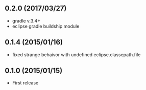 0.2.0 (2017/03/27)
------------------
* gradle v.3.4+
* eclipse gradle buildship module

0.1.4 (2015/01/16)
------------------
* fixed strange behaivor with undefined eclipse.classepath.file

0.1.0 (2015/01/15)
------------------
* First release
